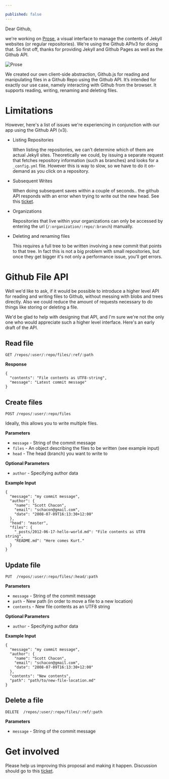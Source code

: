 ```yaml
---

published: false
---
```


Dear Github,

we're working on [Prose](http://prose.io), a visual interface to manage the contents of Jekyll websites (or regular repositories). We're using the Github APIv3 for doing that. So first off, thanks for providing Jekyll and Github Pages as well as the Github API.

![Prose](http://f.cl.ly/items/2b1x3N2j2v1T0M3M291H/Screen%20Shot%202012-06-12%20at%203.10.19%20PM.png)


We created our own client-side abstraction, Github.js for reading and manipulating files in a Github Repo using the Github API. It’s intended for exactly our use case, namely interacting with Github from the browser. It supports reading, writing, renaming and deleting files.


# Limitations

However, here's a list of issues we're experiencing in conjunction with our app using the Github API (v3).

- Listing Repositories
  
  When listing the repositories, we can't determine which of them are actual Jekyll sites. Theoretically we could, by issuing a separate request that fetches repository information (such as branches) and looks for a `_config.yml` file. However this is way to slow, so we have to do it on-demand as you click on a repository.

- Subsequent Writes

  When doing subsequent saves within a couple of seconds.. the github API responds with an error when trying to write out the new head. See this [ticket](https://github.com/prose/prose/issues/91).


- Organizations
  
  Repositories that live within your organizations can only be accessed by entering the url (`/:organization/:repo/:branch`) manually.

- Deleting and renaming files
  
  This requires a full tree to be written involving a new commit that points to that tree. In fact this is not a big problem with small repositories, but once they get bigger it's not only a performance issue, you'll get errors.
  
  
# Github File API

Well we'd like to ask, if it would be possible to introduce a higher level API for reading and writing files to Github, without messing with blobs and trees directly. Also we could reduce the amount of requests necessary to do things like storing or deleting a file.

We'd be glad to help with designing that API, and I'm sure we're not the only one who would appreciate such a higher level interface. Here's an early draft of the API.

## Read file


    GET /repos/:user/:repo/files/:ref/:path

**Response**

    {
      "contents": "File contents as UTF8-string",
      "message": "Latest commit message"
    }



## Create files

    POST /repos/:user/:repo/files

Ideally, this allows you to write multiple files.

**Parameters**

- `message` - String of the commit message
- `files` - An object describing the files to be written (see example input)
- `head` - The head (branch) you want to write to
  

**Optional Parameters**

- `author` - Specifying author data


**Example Input**

    {
      "message": "my commit message",
      "author": {
        "name": "Scott Chacon",
        "email": "schacon@gmail.com",
        "date": "2008-07-09T16:13:30+12:00"
      },
      "head": "master",
      "files": {
        "_posts/2012-06-17-hello-world.md": "File contents as UTF8 string",
        "README.md": "Here comes Kurt."
      }
    }


## Update file

    PUT  /repos/:user/:repo/files/:head/:path


**Parameters**

- `message` - String of the commit message
- `path` - New path (in order to move a file to a new location)
- `contents` - New file contents as an UTF8 string


**Optional Parameters**

- `author` - Specifying author data
  
  
**Example Input**

    {
      "message": "my commit message",
      "author": {
        "name": "Scott Chacon",
        "email": "schacon@gmail.com",
        "date": "2008-07-09T16:13:30+12:00"
      },
      "contents": "New contents",
      "path": "path/to/new-file-location.md"
    }


## Delete a file

    DELETE  /repos/:user/:repo/files/:ref/:path
    
**Parameters**

- `message` - String of the commit message


# Get involved

Please help us improving this proposal and making it happen. Discussion should go to this [ticket](https://github.com/prose/prose/issues/92).
